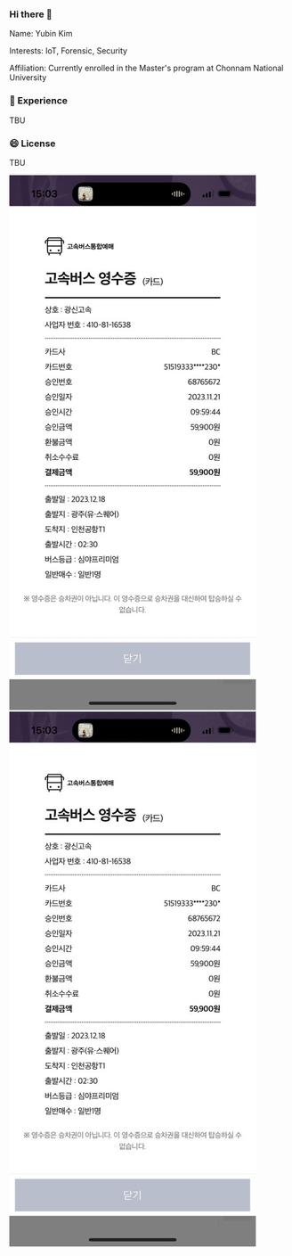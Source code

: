### Hi there 👋

Name: Yubin Kim

Interests: IoT, Forensic, Security

Affiliation: Currently enrolled in the Master's program at Chonnam National University



### 🌱 Experience 

TBU

### 😄 License

TBU

![](./%EA%B4%91%EC%A3%BC%20-%EC%9D%B8%EC%B2%9C%20%EC%97%B0%EC%88%98%EC%A6%9D.jpg)
![](./%EA%B4%91%EC%A3%BC%20-%EC%9D%B8%EC%B2%9C%20%EC%97%B0%EC%88%98%EC%A6%9D.jpg)

<!--
**kingyoubin/kingyoubin** is a ✨ _special_ ✨ repository because its `README.md` (this file) appears on your GitHub profile.

Here are some ideas to get you started:

- 🔭 I’m currently working on ...
- 🌱 I’m currently learning ...
- 👯 I’m looking to collaborate on ...
- 🤔 I’m looking for help with ...
- 💬 Ask me about ...
- 📫 How to reach me: ...
- 😄 Pronouns: ...
- ⚡ Fun fact: ...
-->
